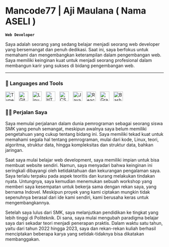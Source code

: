 # Mancode77 | Aji Maulana ( Nama ASELI )

**`Web Developer`**

Saya adalah seorang yang sedang belajar menjadi seorang web developer yang bersemangat dan penuh dedikasi. Saat ini, saya berfokus untuk memahami dan mengembangkan keterampilan dalam pengembangan web. Saya memiliki keinginan kuat untuk menjadi seorang profesional dalam membangun karir yang sukses di bidang pengembangan web.

---

### 🧰 Languages and Tools

<img align="left" alt="TypeScript" width="30px" style="padding-right:10px;" src="https://cdn.jsdelivr.net/gh/devicons/devicon/icons/typescript/typescript-plain.svg" />
<img align="left" alt="Git" width="30px" style="padding-right:10px;" src="https://cdn.jsdelivr.net/gh/devicons/devicon/icons/git/git-original.svg" />
<img align="left" alt="Linux" width="30px" style="padding-right:10px;" src="https://cdn.jsdelivr.net/gh/devicons/devicon/icons/linux/linux-original.svg" />
<img align="left" alt="HTML" width="30px" style="padding-right:10px;" src="https://cdn.jsdelivr.net/gh/devicons/devicon/icons/html5/html5-plain.svg" />
<img align="left" alt="CSS" width="30px" style="padding-right:10px;" src="https://cdn.jsdelivr.net/gh/devicons/devicon/icons/css3/css3-plain.svg" />
<img align="left" alt="JavaScript" width="30px" style="padding-right:10px;" src="https://cdn.jsdelivr.net/gh/devicons/devicon/icons/javascript/javascript-plain.svg" />
<img align="left" alt="React" width="30px" style="padding-right:10px;" src="https://cdn.jsdelivr.net/gh/devicons/devicon/icons/react/react-original.svg" />
<img align="left" alt="Gradle" width="30px" style="padding-right:10px;" src="https://cdn.jsdelivr.net/gh/devicons/devicon/icons/gradle/gradle-plain.svg" />
<img align="left" alt="Bash" width="30px" style="padding-right:10px;" src="https://cdn.jsdelivr.net/gh/devicons/devicon/icons/bash/bash-original.svg" />
<br />

#

 <summary><h3>👨‍💻 Perjalan Saya</h3></summary>
   Saya memulai perjalanan dalam dunia pemrograman sebagai seorang siswa SMK yang penuh semangat, meskipun awalnya saya belum memiliki pengetahuan yang cukup tentang bidang ini. Saya memiliki tekad kuat untuk memahami segala hal tentang pemrograman, mulai dari kode, Linux, teori, algoritma, struktur data, hingga kompleksitas dan struktur data, bahkan jaringan.

Saat saya mulai belajar web development, saya memiliki impian untuk bisa membuat website sendiri. Namun, saya menyadari bahwa keinginan ini seringkali dibayangi oleh ketidaktahuan dan kekurangan pengalaman saya. Saya terlalu terpaku pada aspek teoritis dan kurang melakukan tindakan nyata. Untungnya, saya kemudian menemukan sebuah workshop yang memberi saya kesempatan untuk bekerja sama dengan rekan saya, yang bernama Indovel. Meskipun proyek yang kami ciptakan mungkin tidak sepenuhnya berasal dari ide kami sendiri, kami berusaha keras untuk mengembangkannya.

Setelah saya lulus dari SMK, saya melanjutkan pendidikan ke tingkat yang lebih tinggi di Politeknik. Di sana, saya mulai mengubah paradigma belajar saya dari sekadar teori menjadi penerapan praktis. Dalam waktu satu tahun, yaitu dari tahun 2022 hingga 2023, saya dan rekan-rekan kuliah berhasil menciptakan beberapa karya yang setidak-tidaknya bisa dikatakan membanggakan.
